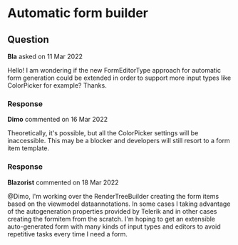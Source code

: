 # Automatic form builder

## Question

**Bla** asked on 11 Mar 2022

Hello! I am wondering if the new FormEditorType approach for automatic form generation could be extended in order to support more input types like ColorPicker for example? Thanks.

### Response

**Dimo** commented on 16 Mar 2022

Theoretically, it's possible, but all the ColorPicker settings will be inaccessible. This may be a blocker and developers will still resort to a form item template.

### Response

**Blazorist** commented on 18 Mar 2022

@Dimo, I'm working over the RenderTreeBuilder creating the form items based on the viewmodel dataannotations. In some cases I taking advantage of the autogeneration properties provided by Telerik and in other cases creating the formitem from the scratch. I'm hoping to get an extensible auto-generated form with many kinds of input types and editors to avoid repetitive tasks every time I need a form.
